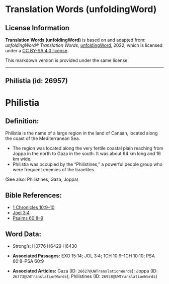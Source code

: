 # Translation Words (unfoldingWord)

## License Information

**Translation Words (unfoldingWord)** is based on and adapted from: _unfoldingWord® Translation Words_, [unfoldingWord](https://unfoldingword.org/utw), 2022, which is licensed under a [CC BY-SA 4.0 license](https://creativecommons.org/licenses/by-sa/4.0/legalcode.en).

This markdown version is provided under the same license.



--------------------------------

## Philistia (id: 26957)

Philistia
=========

Definition:
-----------

Philistia is the name of a large region in the land of Canaan, located along the coast of the Mediterranean Sea.

* The region was located along the very fertile coastal plain reaching from Joppa in the north to Gaza in the south. It was about 64 km long and 16 km wide.
* Philistia was occupied by the “Philistines,” a powerful people group who were frequent enemies of the Israelites.

(See also: Philistines, Gaza, Joppa)

Bible References:
-----------------

* [1 Chronicles 10:9–10](https://ref.ly/1Chr10:9-1Chr10:10)
* [Joel 3:4](https://ref.ly/Joel3:4)
* [Psalms 60:8–9](https://ref.ly/Ps60:8-Ps60:9)

Word Data:
----------

* Strong’s: H0776 H6429 H6430

* **Associated Passages:** EXO 15:14; JOL 3:4; 1CH 10:9–1CH 10:10; PSA 60:8–PSA 60:9
* **Associated Articles:** Gaza (ID: `26627@UWTranslationWords`); Joppa (ID: `26773@UWTranslationWords`); Philistines (ID: `26958@UWTranslationWords`)


